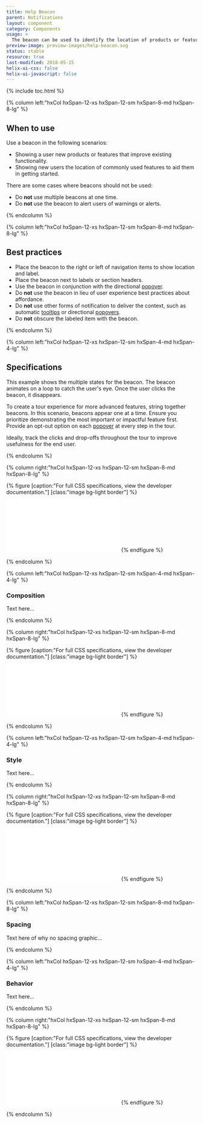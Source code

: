 ```yaml
---
title: Help Beacon
parent: Notifications
layout: component
category: Components
usage: >
  The beacon can be used to identify the location of products or features in the control panel. It can also be used to indicate advanced functionality to existing features
preview-image: preview-images/help-beacon.svg
status: stable
resource: true
last-modified: 2018-05-15
helix-ui-css: false
helix-ui-javascript: false
---
```


{% include toc.html %}

<section class="static-section" markdown="1">

<div class="hxRow"  markdown="1">

{% column left:"hxCol hxSpan-12-xs hxSpan-12-sm hxSpan-8-md hxSpan-8-lg" %}

## When to use

Use a beacon in the following scenarios:

- Showing a user new products or features that improve existing functionality.
- Showing new users the location of commonly used features to aid them in getting started.

There are some cases where beacons should not be used:

- Do **not** use multiple beacons at one time.
- Do **not** use the beacon to alert users of warnings or alerts.

{% endcolumn %}

</div>

</section>

<section class="static-section" markdown="1">

<div class="hxRow"  markdown="1">

{% column left:"hxCol hxSpan-12-xs hxSpan-12-sm hxSpan-8-md hxSpan-8-lg" %}

## Best practices

- Place the beacon to the right or left of navigation items to show location and label.
- Place the beacon next to labels or section headers.
- Use the beacon in conjunction with the directional [popover]({{site.baseurl}}/components/popovers.html).
- Do **not** use the beacon in lieu of user experience best practices about affordance.
- Do **not** use other forms of notification to deliver the context, such as automatic [tooltips]({{site.baseurl}}/components/tooltip.html) or directional [popovers]({{site.baseurl}}/components/popovers.html).
- Do **not** obscure the labeled item with the beacon.

{% endcolumn %}

</div>

</section>

<section class="static-section" markdown="1">

<div class="hxRow"  markdown="1">

{% column left:"hxCol hxSpan-12-xs hxSpan-12-sm hxSpan-4-md hxSpan-4-lg" %}

## Specifications

This example shows the multiple states for the beacon. The beacon animates on a loop to catch the user's eye. Once the user clicks the beacon, it disappears.

To create a tour experience for more advanced features, string together beacons. In this scenario, beacons appear one at a time. Ensure you prioritize demonstrating the most important or impactful feature first. Provide an opt-out option on each [popover]({{site.baseurl}}/components/popovers.html) at every step in the tour.

Ideally, track the clicks and drop-offs throughout the tour to improve usefulness for the end user.

{% endcolumn %}

{% column right:"hxCol hxSpan-12-xs hxSpan-12-sm hxSpan-8-md hxSpan-8-lg" %}

{% figure [caption:"For full CSS specifications, view the developer documentation."] [class:"image bg-light border"] %}
<embed src="{{site.url}}/assets/images/components/help/beacon/beacon-specs.svg"/>
{% endfigure %}

{% endcolumn %}

</div>

</section>

<section class="static-section" markdown="1">

<div class="hxRow"  markdown="1">

{% column left:"hxCol hxSpan-12-xs hxSpan-12-sm hxSpan-4-md hxSpan-4-lg" %}

### Composition

Text here...

{% endcolumn %}

{% column right:"hxCol hxSpan-12-xs hxSpan-12-sm hxSpan-8-md hxSpan-8-lg" %}

{% figure [caption:"For full CSS specifications, view the developer documentation."] [class:"image bg-light border"] %}
<embed src="{{site.url}}/assets/images/components/help/beacon/beacon-specs.svg"/>
{% endfigure %}

{% endcolumn %}

</div>

</section>

<section class="static-section" markdown="1">

<div class="hxRow"  markdown="1">

{% column left:"hxCol hxSpan-12-xs hxSpan-12-sm hxSpan-4-md hxSpan-4-lg" %}

### Style

Text here...

{% endcolumn %}

{% column right:"hxCol hxSpan-12-xs hxSpan-12-sm hxSpan-8-md hxSpan-8-lg" %}

{% figure [caption:"For full CSS specifications, view the developer documentation."] [class:"image bg-light border"] %}
<embed src="{{site.url}}/assets/images/components/help/beacon/beacon-specs.svg"/>
{% endfigure %}

{% endcolumn %}

</div>

</section>

<section class="static-section" markdown="1">

<div class="hxRow"  markdown="1">

{% column left:"hxCol hxSpan-12-xs hxSpan-12-sm hxSpan-8-md hxSpan-8-lg" %}

### Spacing

Text here of why no spacing graphic...

{% endcolumn %}

</div>

</section>

<section class="static-section" markdown="1">

<div class="hxRow"  markdown="1">

{% column left:"hxCol hxSpan-12-xs hxSpan-12-sm hxSpan-4-md hxSpan-4-lg" %}

### Behavior

Text here...

{% endcolumn %}

{% column right:"hxCol hxSpan-12-xs hxSpan-12-sm hxSpan-8-md hxSpan-8-lg" %}

{% figure [caption:"For full CSS specifications, view the developer documentation."] [class:"image bg-light border"] %}
<embed src="{{site.url}}/assets/images/components/help/beacon/beacon-specs.svg"/>
{% endfigure %}

{% endcolumn %}

</div>

</section>
